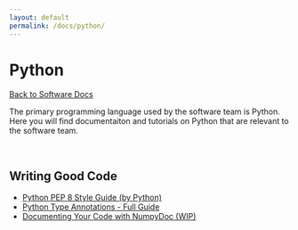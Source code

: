 ```yaml
---
layout: default
permalink: /docs/python/
---
```


# Python

[Back to Software Docs](/docs/)

The primary programming language used by the software team is Python. Here you will find documentaiton and tutorials on Python that are relevant to the software team.

<br>

## Writing Good Code
* [Python PEP 8 Style Guide (by Python)](https://pep8.org/)
* [Python Type Annotations - Full Guide](/docs/python/type-annotations/full-guide.html)
* [Documenting Your Code with NumpyDoc (WIP)](/docs/python/documenting-code/numpydoc.html)
